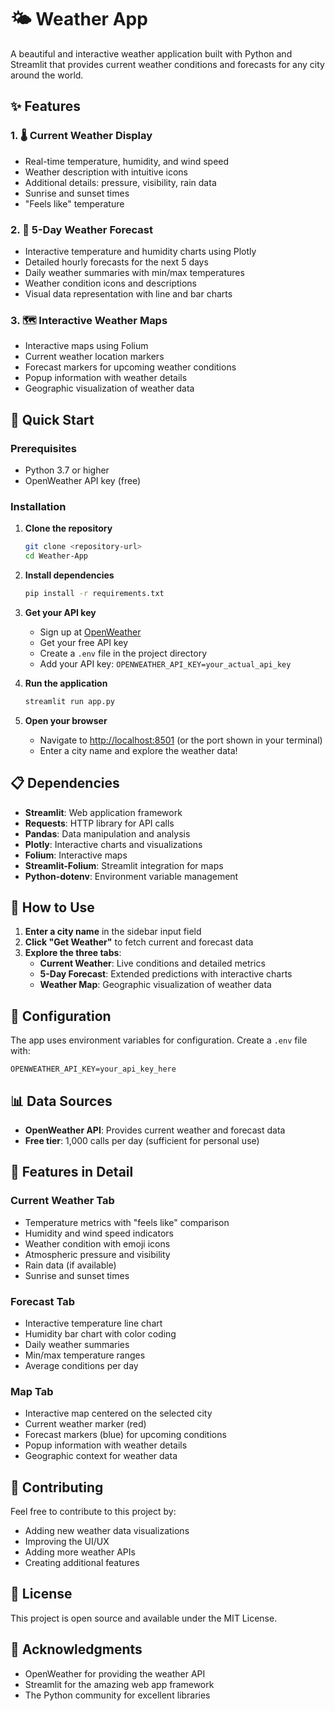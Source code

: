 # 🌤️ Weather App

A beautiful and interactive weather application built with Python and Streamlit that provides current weather conditions and forecasts for any city around the world.

## ✨ Features

### 1. 🌡️ Current Weather Display
- Real-time temperature, humidity, and wind speed
- Weather description with intuitive icons
- Additional details: pressure, visibility, rain data
- Sunrise and sunset times
- "Feels like" temperature

### 2. 📅 5-Day Weather Forecast
- Interactive temperature and humidity charts using Plotly
- Detailed hourly forecasts for the next 5 days
- Daily weather summaries with min/max temperatures
- Weather condition icons and descriptions
- Visual data representation with line and bar charts

### 3. 🗺️ Interactive Weather Maps
- Interactive maps using Folium
- Current weather location markers
- Forecast markers for upcoming weather conditions
- Popup information with weather details
- Geographic visualization of weather data

## 🚀 Quick Start

### Prerequisites
- Python 3.7 or higher
- OpenWeather API key (free)

### Installation

1. **Clone the repository**
   ```bash
   git clone <repository-url>
   cd Weather-App
   ```

2. **Install dependencies**
   ```bash
   pip install -r requirements.txt
   ```

3. **Get your API key**
   - Sign up at [OpenWeather](https://openweathermap.org/api)
   - Get your free API key
   - Create a `.env` file in the project directory
   - Add your API key: `OPENWEATHER_API_KEY=your_actual_api_key`

4. **Run the application**
   ```bash
   streamlit run app.py
   ```

5. **Open your browser**
   - Navigate to [http://localhost:8501](http://localhost:8501) (or the port shown in your terminal)
   - Enter a city name and explore the weather data!

## 📋 Dependencies

- **Streamlit**: Web application framework
- **Requests**: HTTP library for API calls
- **Pandas**: Data manipulation and analysis
- **Plotly**: Interactive charts and visualizations
- **Folium**: Interactive maps
- **Streamlit-Folium**: Streamlit integration for maps
- **Python-dotenv**: Environment variable management

## 🎯 How to Use

1. **Enter a city name** in the sidebar input field
2. **Click "Get Weather"** to fetch current and forecast data
3. **Explore the three tabs**:
   - **Current Weather**: Live conditions and detailed metrics
   - **5-Day Forecast**: Extended predictions with interactive charts
   - **Weather Map**: Geographic visualization of weather data

## 🔧 Configuration

The app uses environment variables for configuration. Create a `.env` file with:

```
OPENWEATHER_API_KEY=your_api_key_here
```

## 📊 Data Sources

- **OpenWeather API**: Provides current weather and forecast data
- **Free tier**: 1,000 calls per day (sufficient for personal use)

## 🎨 Features in Detail

### Current Weather Tab
- Temperature metrics with "feels like" comparison
- Humidity and wind speed indicators
- Weather condition with emoji icons
- Atmospheric pressure and visibility
- Rain data (if available)
- Sunrise and sunset times

### Forecast Tab
- Interactive temperature line chart
- Humidity bar chart with color coding
- Daily weather summaries
- Min/max temperature ranges
- Average conditions per day

### Map Tab
- Interactive map centered on the selected city
- Current weather marker (red)
- Forecast markers (blue) for upcoming conditions
- Popup information with weather details
- Geographic context for weather data

## 🤝 Contributing

Feel free to contribute to this project by:
- Adding new weather data visualizations
- Improving the UI/UX
- Adding more weather APIs
- Creating additional features

## 📝 License

This project is open source and available under the MIT License.

## 🙏 Acknowledgments

- OpenWeather for providing the weather API
- Streamlit for the amazing web app framework
- The Python community for excellent libraries